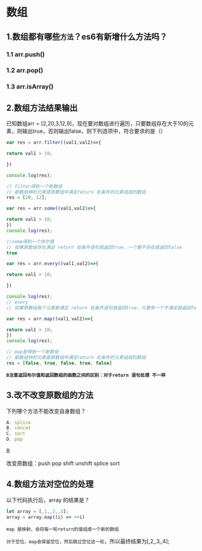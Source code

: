 # 数组

## 1.数组都有哪些`方法`？es6有新增什么方法吗？

### 1.1 arr.push()

### 1.2 arr.pop()

### 1.3 arr.isArray()

## 2.数组方法结果输出

已知数组arr = [2,20,3,12,9]，现在要对数组进行遍历，只要数组存在大于10的元素，则输出true，否则输出false，则下列选项中，符合要求的是（）

``` javascript
var res = arr.filter((val1,val2)=>{

return val1 > 10;

})

console.log(res);

// filter得到一个新数组
// 新数组钟的元素是原数组中满足return 处条件的元素组成的数组
res = [20, 12];
```

``` javascript
var res = arr.some((val1,val2)=>{

return val1 > 10;
})
console.log(res);

//some得到一个布尔值
// 如果原数组存在满足 return 处条件语句就返回true，一个都不存在就返回false
true
```

``` javascript
var res = arr.every((val1,val2)=>{

return val1 > 10;

})

console.log(res);
// every
// 如果原数组每个元素都满足 return 处条件语句就返回true，只要有一个不满足就返回false
```

``` javascript
var res = arr.map((val1,val2)=>{

return val1 > 10;
})
console.log(res);

// map是得到一个新数组
// 新数组钟的元素是原数组中满足return 处条件的元素组成的数组
res = [false, true, false, true, false]
```



**`B注意返回布尔值和返回数组的函数之间的区别：对于return 语句处理 不一样`**



## 3.改不改变原数组的方法

下列哪个方法不能改变自身数组？

``` javascript
A. splice
B. concat
C. sort
D. pop
```

B

改变原数组：push pop shift unshift splice sort



## 4.数组方法对空位的处理

以下代码执行后，array 的结果是？

``` javascript
let array = [,1,,2,,3];
array = array.map((i) => ++i)
```

`map 是映射，会将每一轮return的值组成一个新的数组`

`对于空位，map会保留空位，然后跳过空位这一轮`，所以最终结果为[,2,,3,,4];
